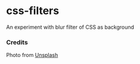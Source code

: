 # css-filters

An experiment with blur filter of CSS as background 

### Credits

Photo from [Unsplash](https://unsplash.com/photos/DjWUpXHVOhI)
